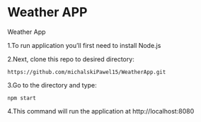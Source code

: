 # Weather APP
Weather App

1.To run application you’ll first need to install Node.js

2.Next, clone this repo to desired directory:
```
https://github.com/michalskiPawel15/WeatherApp.git
```
3.Go to the directory and type:
```
npm start
```
4.This command will run the application at http://localhost:8080

